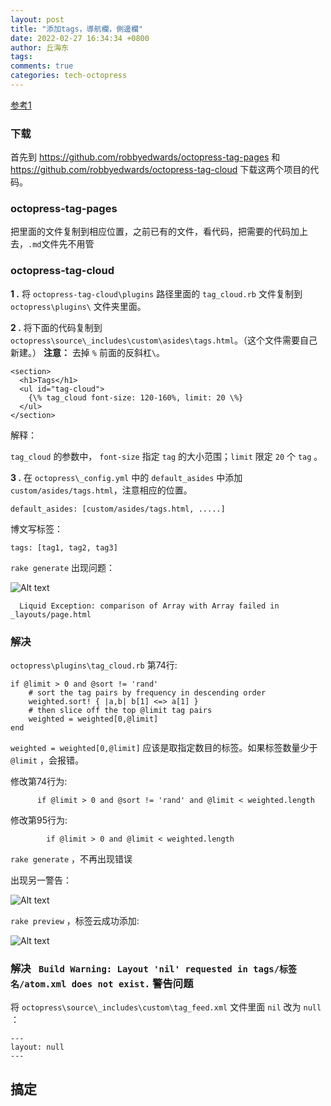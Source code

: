 ```yaml
---
layout: post
title: "添加tags，導航欄，側邊欄"
date: 2022-02-27 16:34:34 +0800
author: 丘海东 
tags: 
comments: true
categories: tech-octopress
---
```


[参考1](http://www.aobosir.com/blog/2016/10/12/octopress-build-static-blog-site-add-tag-cloud-to-site-sidebar/)  

### 下载

首先到 https://github.com/robbyedwards/octopress-tag-pages 和 https://github.com/robbyedwards/octopress-tag-cloud 下载这两个项目的代码。  


### octopress-tag-pages

把里面的文件复制到相应位置，之前已有的文件，看代码，把需要的代码加上去，`.md`文件先不用管  


### octopress-tag-cloud

**1 .** 将 `octopress-tag-cloud\plugins`  路径里面的 `tag_cloud.rb`  文件复制到 `octopress\plugins\`  文件夹里面。

**2 .** 将下面的代码复制到 `octopress\source\_includes\custom\asides\tags.html`。（这个文件需要自己新建。）
**注意：** 去掉 `%` 前面的反斜杠`\`。

```
<section>
  <h1>Tags</h1>
  <ul id="tag-cloud">
    {\% tag_cloud font-size: 120-160%, limit: 20 \%}
  </ul>
</section>
```

解释：  

`tag_cloud` 的参数中， `font-size` 指定 `tag` 的大小范围；`limit` 限定 `20` 个 `tag` 。

**3 .** 在 `octopress\_config.yml` 中的 `default_asides` 中添加 `custom/asides/tags.html`，注意相应的位置。
```
default_asides: [custom/asides/tags.html, .....]
```

博文写标签：

```
tags: [tag1, tag2, tag3]
```

 `rake generate` 出现问题：

![Alt text](http://r.photo.store.qq.com/psc?/V53xBhKC4JFvE03uTNAL1QWxNF3K6JJT/TmEUgtj9EK6.7V8ajmQrEBdI0C.SIjWT7xp6kxk44HtNtPC263DeEkNHJxhmSxZADk0hrbMx8wpKHzK5e5i3chf0lcEBpbc6HvuMur2Yj2M!/r)

```
  Liquid Exception: comparison of Array with Array failed in _layouts/page.html
```

### 解决

`octopress\plugins\tag_cloud.rb` 第74行:  

```
if @limit > 0 and @sort != 'rand'
    # sort the tag pairs by frequency in descending order
    weighted.sort! { |a,b| b[1] <=> a[1] }
    # then slice off the top @limit tag pairs
    weighted = weighted[0,@limit]
end
```

`weighted = weighted[0,@limit]` 应该是取指定数目的标签。如果标签数量少于 `@limit` ，会报错。

修改第74行为:

```
      if @limit > 0 and @sort != 'rand' and @limit < weighted.length
```

修改第95行为:

```
        if @limit > 0 and @limit < weighted.length
```

`rake generate` ，不再出现错误  

出现另一警告：

![Alt text](http://r.photo.store.qq.com/psc?/V53xBhKC4JFvE03uTNAL1QWxNF3K6JJT/TmEUgtj9EK6.7V8ajmQrEEVv9L5qdjCrWDNsdaae1gecrl4Dk5DfGovwzPBz4NGxy2YEcsjFTGZk9HPnZ4pdOW3MLz5JmXZtaeKeBaKa9YY!/r)

`rake preview` ，标签云成功添加:

![Alt text](http://r.photo.store.qq.com/psc?/V53xBhKC4JFvE03uTNAL1QWxNF3K6JJT/TmEUgtj9EK6.7V8ajmQrEMkifW2gJW9D*DOdH8mhfQXdNtXOdqE9gQNJ5cLGRw3mEOzZJ.eR*6x07lmQqrmSHEFlbcBrFrU*4FcTQePqHV0!/r)


### 解决 ` Build Warning: Layout 'nil' requested in tags/标签名/atom.xml does not exist.` 警告问题

将 `octopress\source\_includes\custom\tag_feed.xml` 文件里面 `nil` 改为 `null` ：

```
---
layout: null
---
```


## 搞定
